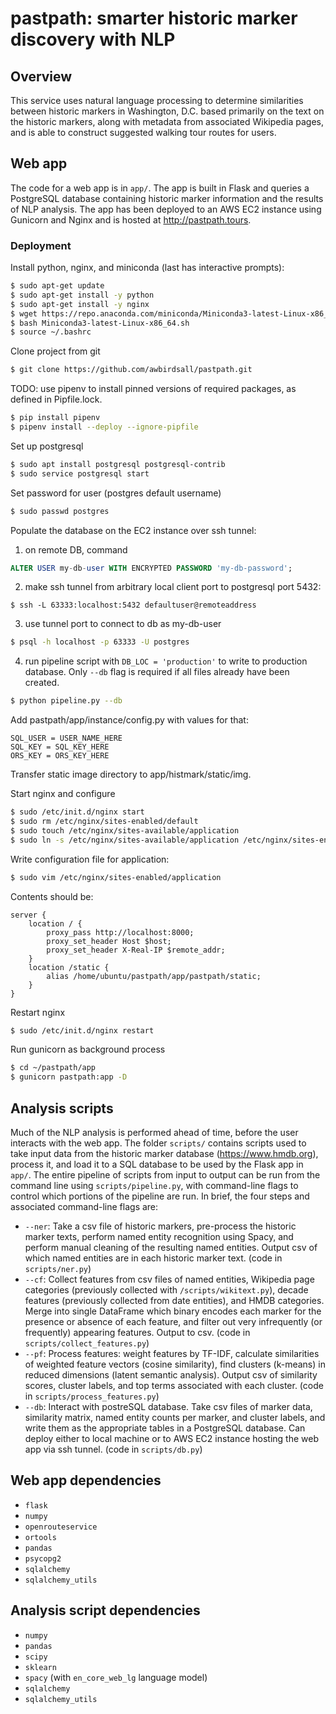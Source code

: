 # pastpath: smarter historic marker discovery with NLP

## Overview

This service uses natural language processing to determine similarities between historic markers in Washington, D.C. based primarily on the text on the historic markers, along with metadata from associated Wikipedia pages, and is able to construct suggested walking tour routes for users.

## Web app

The code for a web app is in `app/`. The app is built in Flask and queries a PostgreSQL database containing historic marker information and the results of NLP analysis. The app has been deployed to an AWS EC2 instance using Gunicorn and Nginx and is hosted at <http://pastpath.tours>.

### Deployment

Install python, nginx, and miniconda (last has interactive prompts):

```bash
$ sudo apt-get update
$ sudo apt-get install -y python
$ sudo apt-get install -y nginx
$ wget https://repo.anaconda.com/miniconda/Miniconda3-latest-Linux-x86_64.sh
$ bash Miniconda3-latest-Linux-x86_64.sh
$ source ~/.bashrc
```

Clone project from git

```bash
$ git clone https://github.com/awbirdsall/pastpath.git
```

TODO: use pipenv to install pinned versions of required packages, as defined in Pipfile.lock.

```bash
$ pip install pipenv
$ pipenv install --deploy --ignore-pipfile
```

Set up postgresql

```bash
$ sudo apt install postgresql postgresql-contrib
$ sudo service postgresql start
```

Set password for user (postgres default username)

```bash
$ sudo passwd postgres
```

Populate the database on the EC2 instance over ssh tunnel:

1) on remote DB, command 

```sql
ALTER USER my-db-user WITH ENCRYPTED PASSWORD 'my-db-password';
```

2) make ssh tunnel from arbitrary local client port to postgresql port 5432: 

`$ ssh -L 63333:localhost:5432 defaultuser@remoteaddress`

3) use tunnel port to connect to db as my-db-user

```bash
$ psql -h localhost -p 63333 -U postgres
```

4) run pipeline script with `DB_LOC = 'production'` to write to production database. Only `--db` flag is required if all files already have been created.

```bash
$ python pipeline.py --db
```

Add pastpath/app/instance/config.py with values for that:

```
SQL_USER = USER_NAME_HERE
SQL_KEY = SQL_KEY_HERE
ORS_KEY = ORS_KEY_HERE
```

Transfer static image directory to app/histmark/static/img.

Start nginx and configure

```bash
$ sudo /etc/init.d/nginx start
$ sudo rm /etc/nginx/sites-enabled/default
$ sudo touch /etc/nginx/sites-available/application
$ sudo ln -s /etc/nginx/sites-available/application /etc/nginx/sites-enabled/application
```

Write configuration file for application:

```bash
$ sudo vim /etc/nginx/sites-enabled/application
```

Contents should be:

```
server {
    location / {
        proxy_pass http://localhost:8000;
        proxy_set_header Host $host;
        proxy_set_header X-Real-IP $remote_addr;
    }
    location /static {
        alias /home/ubuntu/pastpath/app/pastpath/static;
    }
}
```

Restart nginx

```bash
$ sudo /etc/init.d/nginx restart
```

Run gunicorn as background process

```bash
$ cd ~/pastpath/app
$ gunicorn pastpath:app -D
```

## Analysis scripts

Much of the NLP analysis is performed ahead of time, before the user interacts with the web app. The folder `scripts/` contains scripts used to take input data from the historic marker database (<https://www.hmdb.org>), process it, and load it to a SQL database to be used by the Flask app in `app/`. The entire pipeline of scripts from input to output can be run from the command line using `scripts/pipeline.py`, with command-line flags to control which portions of the pipeline are run. In brief, the four steps and associated command-line flags are:

- `--ner`: Take a csv file of historic markers, pre-process the historic marker texts, perform named entity recognition using Spacy, and perform manual cleaning of the resulting named entities. Output csv of which named entities are in each historic marker text. (code in `scripts/ner.py`)
- `--cf`: Collect features from csv files of named entities, Wikipedia page categories (previously collected with `/scripts/wikitext.py`), decade features (previously collected from date entities), and HMDB categories. Merge into single DataFrame which binary encodes each marker for the presence or absence of each feature, and filter out very infrequently (or frequently) appearing features. Output to csv. (code in `scripts/collect_features.py`)
- `--pf`: Process features: weight features by TF-IDF, calculate similarities of weighted feature vectors (cosine similarity), find clusters (k-means) in reduced dimensions (latent semantic analysis). Output csv of similarity scores, cluster labels, and top terms associated with each cluster. (code in `scripts/process_features.py`)
- `--db`: Interact with postreSQL database. Take csv files of marker data, similarity matrix, named entity counts per marker, and cluster labels, and write them as the appropriate tables in a PostgreSQL database. Can deploy either to local machine or to AWS EC2 instance hosting the web app via ssh tunnel. (code in `scripts/db.py`)

## Web app dependencies

- `flask`
- `numpy`
- `openrouteservice`
- `ortools`
- `pandas`
- `psycopg2`
- `sqlalchemy`
- `sqlalchemy_utils`

## Analysis script dependencies

- `numpy`
- `pandas`
- `scipy`
- `sklearn`
- `spacy` (with `en_core_web_lg` language model)
- `sqlalchemy`
- `sqlalchemy_utils`
